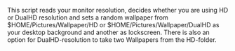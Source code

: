 This script reads your monitor resolution, decides whether you are using HD or DualHD resolution and sets a random wallpaper from $HOME/Pictures/Wallpaper/HD or $HOME/Pictures/Wallpaper/DualHD as your desktop background and another as lockscreen. There is also an option for DualHD-resolution to take two Wallpapers from the HD-folder.
